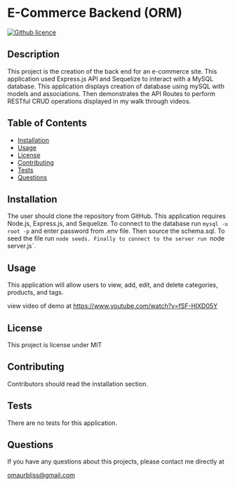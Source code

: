 #  E-Commerce Backend (ORM)

[![Github licence](https://camo.githubusercontent.com/5354acf5b8aedebe40a2e38b8be88158741650dc00b74ee9a996f3e270dc6db9/687474703a2f2f696d672e736869656c64732e696f2f62616467652f6c6963656e73652d4d49542d626c75652e737667)](https://camo.githubusercontent.com/5354acf5b8aedebe40a2e38b8be88158741650dc00b74ee9a996f3e270dc6db9/687474703a2f2f696d672e736869656c64732e696f2f62616467652f6c6963656e73652d4d49542d626c75652e737667)

## Description

This project is the creation of the back end for an e-commerce site. This application used Express.js API and Sequelize to interact with a MySQL database. This application displays creation of database using mySQL with models and associations. Then demonstrates the API Routes to perform RESTful CRUD operations displayed in my walk through videos.

## Table of Contents

- [Installation](https://github.com/nicolewallace09/e-commerce-backend#installation)
- [Usage](https://github.com/nicolewallace09/e-commerce-backend#usage)
- [License](https://github.com/nicolewallace09/e-commerce-backend#license)
- [Contributing](https://github.com/nicolewallace09/e-commerce-backend#contributing)
- [Tests](https://github.com/nicolewallace09/e-commerce-backend#tests)
- [Questions](https://github.com/nicolewallace09/e-commerce-backend#questions)

## Installation

The user should clone the repository from GitHub. This application requires Node.js, Express.js, and Sequelize. To connect to the database run `mysql -u root -p` and enter password from .env file. Then source the schema.sql. To seed the file run `node seeds. Finally to connect to the server run `node server.js`.

## Usage

This application will allow users to view, add, edit, and delete categories, products, and tags.

view video of demo at https://www.youtube.com/watch?v=fSF-HlXD05Y

## License

This project is license under MIT

## Contributing

Contributors should read the installation section.

## Tests

There are no tests for this application.

## Questions

If you have any questions about this projects, please contact me directly at

 omaurbliss@gmail.com
